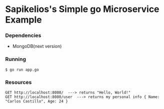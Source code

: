 Sapikelios's Simple go Microservice Example
==================

### Dependencies

- MongoDB(next version)

### Running

    $ go run app.go
    
    
### Resources

    GET http://localhost:8080/  ---> returns "Hello, World!"
    GET http://localhost:8080/user  ---> returns my personal info { Name: "Carlos Castillo", Age: 24 }
